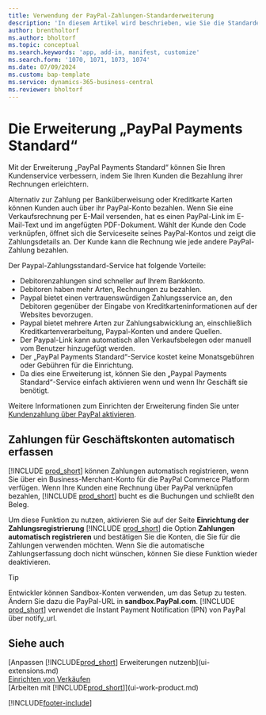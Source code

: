 ```yaml
---
title: Verwendung der PayPal-Zahlungen-Standarderweiterung
description: 'In diesem Artikel wird beschrieben, wie Sie die Standarderweiterung verwenden, damit Debitoren Zahlungen mit PayPal vornehmen können.'
author: brentholtorf
ms.author: bholtorf
ms.topic: conceptual
ms.search.keywords: 'app, add-in, manifest, customize'
ms.search.form: '1070, 1071, 1073, 1074'
ms.date: 07/09/2024
ms.custom: bap-template
ms.service: dynamics-365-business-central
ms.reviewer: bholtorf
---
```

# Die Erweiterung „PayPal Payments Standard“

Mit der Erweiterung „PayPal Payments Standard“ können Sie Ihren Kundenservice verbessern, indem Sie Ihren Kunden die Bezahlung ihrer Rechnungen erleichtern.

Alternativ zur Zahlung per Banküberweisung oder Kreditkarte Karten können Kunden auch über ihr PayPal-Konto bezahlen. Wenn Sie eine Verkaufsrechnung per E-Mail versenden, hat es einen PayPal-Link im E-Mail-Text und im angefügten PDF-Dokument. Wählt der Kunde den Code verknüpfen, öffnet sich die Serviceseite seines PayPal-Kontos und zeigt die Zahlungsdetails an. Der Kunde kann die Rechnung wie jede andere PayPal-Zahlung bezahlen.

Der Paypal-Zahlungsstandard-Service hat folgende Vorteile:

* Debitorenzahlungen sind schneller auf Ihrem Bankkonto.
* Debitoren haben mehr Arten, Rechnungen zu bezahlen.
* Paypal bietet einen vertrauenswürdigen Zahlungsservice an, den Debitoren gegenüber der Eingabe von Kreditkarteninformationen auf der Websites bevorzugen.
* Paypal bietet mehrere Arten zur Zahlungsabwicklung an, einschließlich Kreditkartenverarbeitung, Paypal-Konten und andere Quellen.
* Der Paypal-Link kann automatisch allen Verkaufsbelegen oder manuell vom Benutzer hinzugefügt werden.
* Der „PayPal Payments Standard“-Service kostet keine Monatsgebühren oder Gebühren für die Einrichtung.
* Da dies eine Erweiterung ist, können Sie den „Paypal Payments Standard“-Service einfach aktivieren wenn und wenn Ihr Geschäft sie benötigt.  

Weitere Informationen zum Einrichten der Erweiterung finden Sie unter  [Kundenzahlung über PayPal aktivieren](sales-how-enable-payment-service-extensions.md).

## Zahlungen für Geschäftskonten automatisch erfassen

[!INCLUDE [prod_short](includes/prod_short.md)] können Zahlungen automatisch registrieren, wenn Sie über ein Business-Merchant-Konto für die PayPal Commerce Platform verfügen. Wenn Ihre Kunden eine Rechnung über PayPal verknüpfen bezahlen, [!INCLUDE [prod_short](includes/prod_short.md)] bucht es die Buchungen und schließt den Beleg.

Um diese Funktion zu nutzen, aktivieren Sie auf der Seite  **Einrichtung der Zahlungsregistrierung**  [!INCLUDE [prod_short](includes/prod_short.md)] die Option  **Zahlungen automatisch registrieren**  und bestätigen Sie die Konten, die Sie für die Zahlungen verwenden möchten. Wenn Sie die automatische Zahlungserfassung doch nicht wünschen, können Sie diese Funktion wieder deaktivieren.

> [!TIP]
> Entwickler können Sandbox-Konten verwenden, um das Setup zu testen. Ändern Sie dazu die PayPal-URL in  **sandbox.PayPal.com**. [!INCLUDE [prod_short](includes/prod_short.md)] verwendet die Instant Payment Notification (IPN) von PayPal über notify_url.

## Siehe auch 

[Anpassen [!INCLUDE[prod_short](includes/prod_short.md)] Erweiterungen nutzenb](ui-extensions.md)  
[Einrichten von Verkäufen](sales-setup-sales.md)  
[Arbeiten mit [!INCLUDE[prod_short](includes/prod_short.md)]](ui-work-product.md)  

[!INCLUDE[footer-include](includes/footer-banner.md)]
